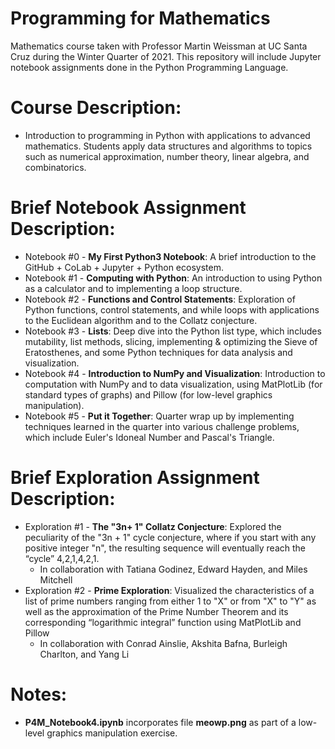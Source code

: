 # Programming for Mathematics

Mathematics course taken with Professor Martin Weissman at UC Santa Cruz during the Winter Quarter of 2021. This repository will include Jupyter notebook assignments done in the Python Programming Language.  

# Course Description: 
* Introduction to programming in Python with applications to advanced mathematics. Students apply data structures and algorithms to topics such as numerical approximation, number theory, linear algebra, and combinatorics. 

# Brief Notebook Assignment Description:

* Notebook #0 - **My First Python3 Notebook**: A brief introduction to the GitHub + CoLab + Jupyter + Python ecosystem.
* Notebook #1 - **Computing with Python**: An introduction to using Python as a calculator and to implementing a loop structure. 
* Notebook #2 - **Functions and Control Statements**: Exploration of Python functions, control statements, and while loops with applications to the Euclidean algorithm and to the Collatz conjecture.
* Notebook #3 - **Lists**: Deep dive into the Python list type, which includes mutability, list methods, slicing, implementing & optimizing the Sieve of Eratosthenes, and some Python techniques for data analysis and visualization.
* Notebook #4 - **Introduction to NumPy and Visualization**: Introduction to computation with NumPy and to data visualization, using MatPlotLib (for standard types of graphs) and Pillow (for low-level graphics manipulation).
* Notebook #5 - **Put it Together**: Quarter wrap up by implementing techniques learned in the quarter into various challenge problems, which include Euler's Idoneal Number and Pascal's Triangle. 

# Brief Exploration Assignment Description:

* Exploration #1 - **The "3n+ 1" Collatz Conjecture**: Explored the peculiarity of the "3n + 1" cycle conjecture, where if  you start  with any positive integer "n", the resulting sequence will eventually reach the “cycle” 4,2,1,4,2,1.
  * In collaboration with Tatiana Godinez, Edward Hayden, and Miles Mitchell
* Exploration #2 - **Prime Exploration**: Visualized the characteristics of a list of prime numbers ranging from either 1 to "X" or from "X" to "Y" as well as the approximation of the Prime Number Theorem and its corresponding “logarithmic  integral” function using MatPlotLib and Pillow 
  * In collaboration with Conrad Ainslie, Akshita Bafna, Burleigh Charlton, and Yang Li

# Notes: 
* **P4M_Notebook4.ipynb** incorporates file **meowp.png** as part of a low-level graphics manipulation exercise. 
